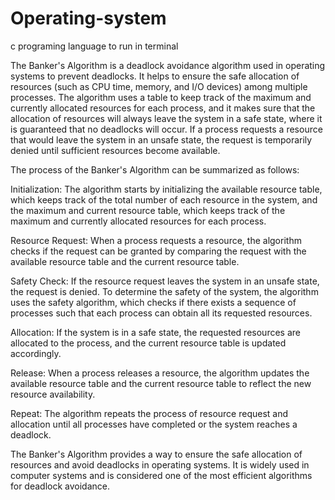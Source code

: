 # Operating-system
c programing language to run in terminal

The Banker's Algorithm is a deadlock avoidance algorithm used in operating systems to prevent deadlocks. 
It helps to ensure the safe allocation of resources (such as CPU time, memory, and I/O devices) among multiple processes.
The algorithm uses a table to keep track of the maximum and currently allocated resources for each process, 
and it makes sure that the allocation of resources will always leave the system in a safe state, 
where it is guaranteed that no deadlocks will occur. 
If a process requests a resource that would leave the system in an unsafe state,
the request is temporarily denied until sufficient resources become available.

The process of the Banker's Algorithm can be summarized as follows:

Initialization: The algorithm starts by initializing the available resource table, which keeps track of the total number of each resource in the system, 
and the maximum and current resource table, which keeps track of the maximum and currently allocated resources for each process.

Resource Request: When a process requests a resource, the algorithm checks if the request can be granted by comparing the request with 
the available resource table and the current resource table.

Safety Check: If the resource request leaves the system in an unsafe state, the request is denied. To determine the safety of the system, 
the algorithm uses the safety algorithm, which checks if there exists a sequence of processes such that each process can obtain all its requested
resources.

Allocation: If the system is in a safe state, the requested resources are allocated to the process, and the current resource table is updated accordingly.

Release: When a process releases a resource, the algorithm updates the available resource table and the current resource table
to reflect the new resource availability.

Repeat: The algorithm repeats the process of resource request and allocation until all processes have completed or the system reaches a deadlock.

The Banker's Algorithm provides a way to ensure the safe allocation of resources and avoid deadlocks in operating systems.
It is widely used in computer systems and is considered one of the most efficient algorithms for deadlock avoidance.



